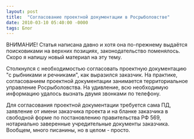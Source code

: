 ```yaml
---
layout: post
title:  "Согласование проектной документации в Росрыболовстве"
date: 2010-03-10 05:40:00 -0000
tags: Блог
---
```


ВНИМАНИЕ! Статья написана давно и хотя она по-прежнему выдаётся поисковиками на верхних позициях, законодательство поменялось. Скоро я напишу новый материал на эту тему.

Столкнулся с необходимостью согласовать проектную документацию "с рыбниками и речниками", как выразился заказчик. На практике, согласованием проектной документации занимается территориальное управление Росрыболовства. На удивление, всю необходимую информацию удалось вызнать двумя звонками по телефону.

Для согласования проектной документации требуется сама ПД, заявление от имени заказчика проекта и на бланке заказчика в свободной форме по постановлению правительства РФ 569, нотариально заверенные учредительные документы заказчика. Вообщем, много писанины, но в целом - просто.